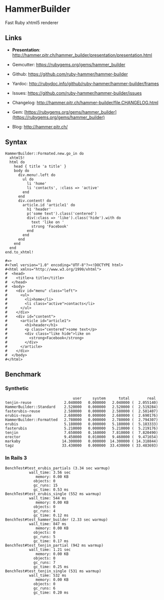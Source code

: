 # HammerBuilder

Fast Ruby xhtml5 renderer

## Links

*   **Presentation**: <http://hammer.pitr.ch/hammer_builder/presentation/presentation.html>
*   Gemcutter: <https://rubygems.org/gems/hammer_builder>
*   Github: <https://github.com/ruby-hammer/hammer-builder>
*   Yardoc: <http://rubydoc.info/github/ruby-hammer/hammer-builder/frames>
*   Issues: <https://github.com/ruby-hammer/hammer-builder/issues>
*   Changelog: <http://hammer.pitr.ch/hammer-builder/file.CHANGELOG.html>
*   Gem: [https://rubygems.org/gems/hammer_builder](https://rubygems.org/gems/hammer_builder)

*   Blog: <http://hammer.pitr.ch/>

## Syntax

    HammerBuilder::Formated.new.go_in do
      xhtml5!
      html do
        head { title 'a title' }
        body do
          div.menu!.left do
            ul do
              li 'home'
              li 'contacts', :class => 'active'
            end
          end
          div.content! do
            article.id 'article1' do
              h1 'header'
              p('some text').class('centered')
              div(:class => 'like').class('hide').with do
                text 'like on '
                strong 'Facebook'
              end
            end
          end
        end
      end
    end.to_xhtml!

    #=>
    #<?xml version="1.0" encoding="UTF-8"?><!DOCTYPE html>
    #<html xmlns="http://www.w3.org/1999/xhtml">
    #  <head>
    #    <title>a title</title>
    #  </head>
    #  <body>
    #    <div id="menu" class="left">
    #      <ul>
    #        <li>home</li>
    #        <li class="active">contacts</li>
    #      </ul>
    #    </div>
    #    <div id="content">
    #      <article id="article1">
    #        <h1>header</h1>
    #        <p class="centered">some text</p>
    #        <div class="like hide">like on
    #          <strong>Facebook</strong>
    #        </div>
    #      </article>
    #    </div>
    #  </body>
    #</html>


## Benchmark

### Synthetic

                                   user     system      total        real
    tenjin-reuse               2.040000   0.000000   2.040000 (  2.055140)
    HammerBuilder::Standard    2.520000   0.000000   2.520000 (  2.519284)
    fasterubis-reuse           2.580000   0.000000   2.580000 (  2.581407)
    erubis-reuse               2.680000   0.000000   2.680000 (  2.690176)
    HammerBuilder::Formatted   2.780000   0.000000   2.780000 (  2.794307)
    erubis                     5.180000   0.000000   5.180000 (  5.183333)
    fasterubis                 5.210000   0.000000   5.210000 (  5.219176)
    tenjin                     7.650000   0.160000   7.810000 (  7.820490)
    erector                    9.450000   0.010000   9.460000 (  9.471654)
    markaby                   14.300000   0.000000  14.300000 ( 14.318844)
    tagz                      33.430000   0.000000  33.430000 ( 33.483693)

### In Rails 3

    BenchTest#test_erubis_partials (3.34 sec warmup)
               wall_time: 3.56 sec
                  memory: 0.00 KB
                 objects: 0
                 gc_runs: 15
                 gc_time: 0.53 ms
    BenchTest#test_erubis_single (552 ms warmup)
               wall_time: 544 ms
                  memory: 0.00 KB
                 objects: 0
                 gc_runs: 4
                 gc_time: 0.12 ms
    BenchTest#test_hammer_builder (2.33 sec warmup)
               wall_time: 847 ms
                  memory: 0.00 KB
                 objects: 0
                 gc_runs: 5
                 gc_time: 0.17 ms
    BenchTest#test_tenjin_partial (942 ms warmup)
               wall_time: 1.21 sec
                  memory: 0.00 KB
                 objects: 0
                 gc_runs: 7
                 gc_time: 0.25 ms
    BenchTest#test_tenjin_single (531 ms warmup)
               wall_time: 532 ms
                  memory: 0.00 KB
                 objects: 0
                 gc_runs: 6
                 gc_time: 0.20 ms

